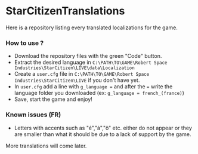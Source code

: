 # StarCitizenTranslations
Here is a repository listing every translated localizations for the game.

### How to use ?
- Download the repository files with the green "Code" button.
- Extract the desired language in `C:\PATH\TO\GAME\Robert Space Industries\StarCitizen\LIVE\data\Localization`
- Create a `user.cfg` file in `C:\PATH\TO\GAME\Robert Space Industries\StarCitizen\LIVE` if you don't have yet.
- In `user.cfg` add a line with `g_language =` and after the `=` write the language folder you downloaded (ex: `g_language = french_(france)`)
- Save, start the game and enjoy!

### Known issues (FR)
- Letters with accents such as "é","à","ö" etc. either do not appear or they are smaller than what it should be due to a lack of support by the game.


More translations will come later.
